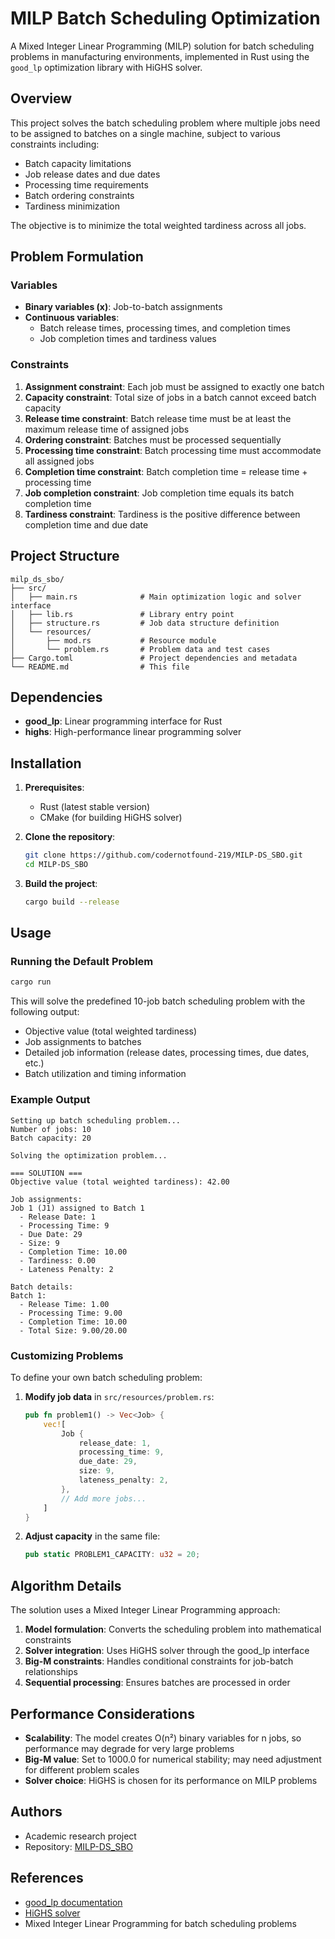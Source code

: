# MILP Batch Scheduling Optimization

A Mixed Integer Linear Programming (MILP) solution for batch scheduling problems in manufacturing environments, implemented in Rust using the `good_lp` optimization library with HiGHS solver.

## Overview

This project solves the batch scheduling problem where multiple jobs need to be assigned to batches on a single machine, subject to various constraints including:

- Batch capacity limitations
- Job release dates and due dates
- Processing time requirements
- Batch ordering constraints
- Tardiness minimization

The objective is to minimize the total weighted tardiness across all jobs.

## Problem Formulation

### Variables

- **Binary variables (x)**: Job-to-batch assignments
- **Continuous variables**:
  - Batch release times, processing times, and completion times
  - Job completion times and tardiness values

### Constraints

1. **Assignment constraint**: Each job must be assigned to exactly one batch
2. **Capacity constraint**: Total size of jobs in a batch cannot exceed batch capacity
3. **Release time constraint**: Batch release time must be at least the maximum release time of assigned jobs
4. **Ordering constraint**: Batches must be processed sequentially
5. **Processing time constraint**: Batch processing time must accommodate all assigned jobs
6. **Completion time constraint**: Batch completion time = release time + processing time
7. **Job completion constraint**: Job completion time equals its batch completion time
8. **Tardiness constraint**: Tardiness is the positive difference between completion time and due date

## Project Structure

```
milp_ds_sbo/
├── src/
│   ├── main.rs              # Main optimization logic and solver interface
│   ├── lib.rs               # Library entry point
│   ├── structure.rs         # Job data structure definition
│   └── resources/
│       ├── mod.rs           # Resource module
│       └── problem.rs       # Problem data and test cases
├── Cargo.toml               # Project dependencies and metadata
└── README.md                # This file
```

## Dependencies

- **good_lp**: Linear programming interface for Rust
- **highs**: High-performance linear programming solver

## Installation

1. **Prerequisites**: 
   - Rust (latest stable version)
   - CMake (for building HiGHS solver)

2. **Clone the repository**:
   ```bash
   git clone https://github.com/codernotfound-219/MILP-DS_SBO.git
   cd MILP-DS_SBO
   ```

3. **Build the project**:
   ```bash
   cargo build --release
   ```

## Usage

### Running the Default Problem

```bash
cargo run
```

This will solve the predefined 10-job batch scheduling problem with the following output:
- Objective value (total weighted tardiness)
- Job assignments to batches
- Detailed job information (release dates, processing times, due dates, etc.)
- Batch utilization and timing information

### Example Output

```
Setting up batch scheduling problem...
Number of jobs: 10
Batch capacity: 20

Solving the optimization problem...

=== SOLUTION ===
Objective value (total weighted tardiness): 42.00

Job assignments:
Job 1 (J1) assigned to Batch 1
  - Release Date: 1
  - Processing Time: 9
  - Due Date: 29
  - Size: 9
  - Completion Time: 10.00
  - Tardiness: 0.00
  - Lateness Penalty: 2

Batch details:
Batch 1:
  - Release Time: 1.00
  - Processing Time: 9.00
  - Completion Time: 10.00
  - Total Size: 9.00/20.00
```

### Customizing Problems

To define your own batch scheduling problem:

1. **Modify job data** in `src/resources/problem.rs`:
   ```rust
   pub fn problem1() -> Vec<Job> {
       vec![
           Job {
               release_date: 1,
               processing_time: 9,
               due_date: 29,
               size: 9,
               lateness_penalty: 2,
           },
           // Add more jobs...
       ]
   }
   ```

2. **Adjust capacity** in the same file:
   ```rust
   pub static PROBLEM1_CAPACITY: u32 = 20;
   ```

## Algorithm Details

The solution uses a Mixed Integer Linear Programming approach:

1. **Model formulation**: Converts the scheduling problem into mathematical constraints
2. **Solver integration**: Uses HiGHS solver through the good_lp interface
3. **Big-M constraints**: Handles conditional constraints for job-batch relationships
4. **Sequential processing**: Ensures batches are processed in order

## Performance Considerations

- **Scalability**: The model creates O(n²) binary variables for n jobs, so performance may degrade for very large problems
- **Big-M value**: Set to 1000.0 for numerical stability; may need adjustment for different problem scales
- **Solver choice**: HiGHS is chosen for its performance on MILP problems

## Authors

- Academic research project
- Repository: [MILP-DS_SBO](https://github.com/codernotfound-219/MILP-DS_SBO)

## References

- [good_lp documentation](https://docs.rs/good_lp/)
- [HiGHS solver](https://highs.dev/)
- Mixed Integer Linear Programming for batch scheduling problems
